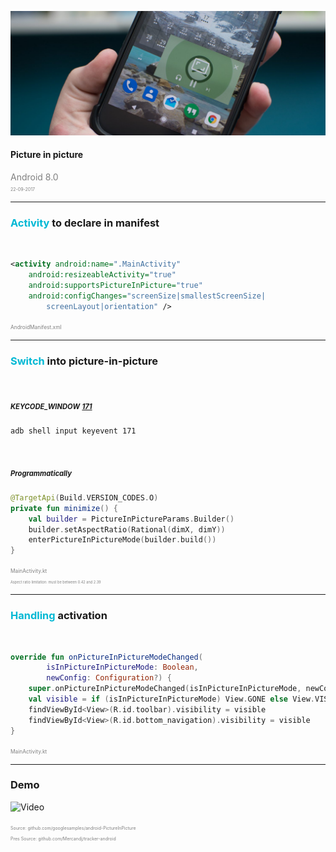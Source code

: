 ![Logo](config/picture-in-picture-presentation/picture-in-picture-logo.png )

#### Picture in picture
<span style="color:gray">Android 8.0</span>
<br>
<span style="color:gray; font-size:0.5em;">22-09-2017</span>

---

### <span style="color: #00B8D4; text-transform: none">Activity</span> <span style="text-transform: none">to declare in manifest</span>
<br>

```xml
<activity android:name=".MainActivity"
    android:resizeableActivity="true"
    android:supportsPictureInPicture="true"
    android:configChanges="screenSize|smallestScreenSize|
        screenLayout|orientation" />
```

<span style="color:gray; font-size:0.6em;">AndroidManifest.xml</span>

---

### <span style="color: #00B8D4; text-transform: none">Switch</span> <span style="text-transform: none">into picture-in-picture</span>
<br>

##### <span style="text-transform: none; font-size:0.8em;">KEYCODE_WINDOW</span> <span style="color: #00B8D4; font-size:0.8em;">[171](https://developer.android.com/reference/android/view/KeyEvent.html#KEYCODE_WINDOW)</span>

```
adb shell input keyevent 171
```
</br>

##### <span style="text-transform: none; font-size:0.8em;">Programmatically</span>

```kotlin
@TargetApi(Build.VERSION_CODES.O)
private fun minimize() {
    val builder = PictureInPictureParams.Builder()
    builder.setAspectRatio(Rational(dimX, dimY))
    enterPictureInPictureMode(builder.build())
}
```

<span style="color:gray; font-size:0.6em;">MainActivity.kt</span>
</br>
<span style="color:gray; font-size:0.4em;">Aspect ratio limitation: must be between 0.42 and 2.39</span>

---

### <span style="color: #00B8D4; text-transform: none">Handling</span> <span style="text-transform: none">activation</span>
<br>

```kotlin
override fun onPictureInPictureModeChanged(
        isInPictureInPictureMode: Boolean, 
        newConfig: Configuration?) {
    super.onPictureInPictureModeChanged(isInPictureInPictureMode, newConfig)
    val visible = if (isInPictureInPictureMode) View.GONE else View.VISIBLE
    findViewById<View>(R.id.toolbar).visibility = visible
    findViewById<View>(R.id.bottom_navigation).visibility = visible
}
```

<span style="color:gray; font-size:0.6em;">MainActivity.kt</span>

---

### Demo

![Video](https://www.youtube.com/embed/HRJFT3urgGI)

<span style="color:gray; font-size:0.5em;">Source: github.com/googlesamples/android-PictureInPicture</span>
</br>
<span style="color:gray; font-size:0.5em;">Pres Source: github.com/Mercandj/tracker-android</span>
